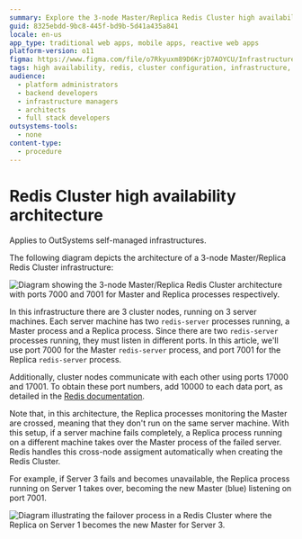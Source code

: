 ```yaml
---
summary: Explore the 3-node Master/Replica Redis Cluster high availability architecture in OutSystems 11 (O11) for self-managed infrastructures.
guid: 8325ebdd-9bc8-445f-bd9b-5d41a435a841
locale: en-us
app_type: traditional web apps, mobile apps, reactive web apps
platform-version: o11
figma: https://www.figma.com/file/o7Rkyuxm89D6KrjD7AOYCU/Infrastructure?node-id=1242:242
tags: high availability, redis, cluster configuration, infrastructure, master-replica architecture
audience:
  - platform administrators
  - backend developers
  - infrastructure managers
  - architects
  - full stack developers
outsystems-tools:
  - none
content-type:
  - procedure
---
```


# Redis Cluster high availability architecture

<div class="info" markdown="1">

Applies to OutSystems self-managed infrastructures.
</div>

The following diagram depicts the architecture of a 3-node Master/Replica Redis Cluster infrastructure:

![Diagram showing the 3-node Master/Replica Redis Cluster architecture with ports 7000 and 7001 for Master and Replica processes respectively.](images/redis-arch-3-node-diag.png "Redis Cluster 3-Node Architecture Diagram")

In this infrastructure there are 3 cluster nodes, running on 3 server machines. Each server machine has two `redis-server` processes running, a Master process and a Replica process. Since there are two `redis-server` processes running, they must listen in different ports. In this article, we'll use port 7000 for the Master `redis-server` process, and port 7001 for the Replica `redis-server` process.

Additionally, cluster nodes communicate with each other using ports 17000 and 17001. To obtain these port numbers, add 10000 to each data port, as detailed in the [Redis documentation](https://redis.io/topics/cluster-tutorial).

Note that, in this architecture, the Replica processes monitoring the Master are crossed, meaning that they don't run on the same server machine. With this setup, if a server machine fails completely, a Replica process running on a different machine takes over the Master process of the failed server. Redis handles this cross-node assigment automatically when creating the Redis Cluster.

For example, if Server 3 fails and becomes unavailable, the Replica process running on Server 1 takes over, becoming the new Master (blue) listening on port 7001.

![Diagram illustrating the failover process in a Redis Cluster where the Replica on Server 1 becomes the new Master for Server 3.](images/redis-arch-3-node-failover-diag.png "Redis Cluster Failover Scenario Diagram")
